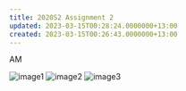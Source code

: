```yaml
---
title: 2020S2 Assignment 2
updated: 2023-03-15T00:28:24.0000000+13:00
created: 2023-03-15T00:26:43.0000000+13:00
---
```


AM

![image1](../../../../resources/b50d22f03fba42e79120e32d3a0cad3c.png)
![image2](../../../../resources/b3435fb8b338471f963d8ca4eb593470.png)
![image3](../../../../resources/35cb41fc1d9148e081ff030e73cfd5b8.png)
